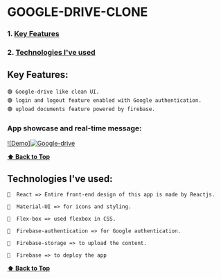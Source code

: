 # GOOGLE-DRIVE-CLONE

### 1. [Key Features](#key-features) 
### 2. [Technologies I've used](#technologies-ive-used)
 
## Key Features:

    🟢 Google-drive like clean UI.
    🟢 login and logout feature enabled with Google authentication.
    🟢 upload documents feature powered by firebase. 
  
  ### App showcase and real-time message:
  
  [![Demo]![Google-drive](https://user-images.githubusercontent.com/46050946/124516201-c4e97d00-ddfe-11eb-89ef-6b31ce6d90bb.png)
](https://user-images.githubusercontent.com/46050946/124515435-15f87180-ddfd-11eb-8d99-b2f485239c74.mp4)
  
  **[⬆ Back to Top](#google-drive-clone)**

## Technologies I've used:

    🔷  React => Entire front-end design of this app is made by Reactjs.

    🔷  Material-UI => for icons and styling.

    🔷  Flex-box => used flexbox in CSS.

    🔷  Firebase-authentication => for Google authentication.

    🔷  Firebase-storage => to upload the content.

    🔷  Firebase => to deploy the app
    
    
  **[⬆ Back to Top](#google-drive-clone)**

